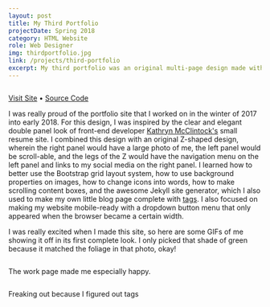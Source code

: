 ```yaml
---
layout: post
title: My Third Portfolio
projectDate: Spring 2018
category: HTML Website
role: Web Designer
img: thirdportfolio.jpg
link: /projects/third-portfolio
excerpt: My third portfolio was an original multi-page design made with HTML and CSS and uses Jekyll.
---
```


<img src="https://cozymaus.github.io/img/thirdportfolio.png" alt="" class="img-fluid"/>

<p class="caption"><a href="https://cozymaus.github.io/portfolio-2018" target="_blank">Visit Site</a> • <a href="https://github.com/cozymaus/portfolio-2018" target="_blank">Source Code</a></p>

<p>I was really proud of the portfolio site that I worked on in the winter of 2017 into early 2018. For this design, I was inspired by the clear and elegant double panel look of front-end developer <a href="http://www.kathrynmcclintock.com/" target="_blank" rel="nofollow">Kathryn McClintock's</a> small resume site. I combined this design with an original Z-shaped design, wherein the right panel would have a large photo of me, the left panel would be scroll-able, and the legs of the Z would have the navigation menu on the left panel and links to my social media on the right panel. I learned how to better use the Bootstrap grid layout system, how to use background properties on images, how to change icons into words, how to make scrolling content boxes, and the awesome Jekyll site generator, which I also used to make my own little blog page complete with <a href="http://longqian.me/2017/02/09/github-jekyll-tag/" target="_blank" rel="nofollow">tags</a>. I also focused on making my website mobile-ready with a dropdown button menu that only appeared when the browser became a certain width.</p>

<p>I was really excited when I made this site, so here are some GIFs of me showing it off in its first complete look. I only picked that shade of green because it matched the foliage in that photo, okay!</p>

<img src="https://cozymaus.github.io/img/newportfoliositemobile.gif" alt="" class="img-fluid"/>

<p class="caption">The work page made me especially happy.</p>

<img src="https://cozymaus.github.io/img/TAGS.gif" alt="" class="img-fluid"/>

<p class="caption">Freaking out because I figured out tags</p>
